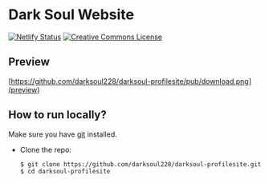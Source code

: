 # Dark Soul Website
<!-- Markdown snippet -->
[![Netlify Status](https://api.netlify.com/api/v1/badges/beeb7e86-4485-4381-8529-6b2a92df5dd7/deploy-status)](https://app.netlify.com/sites/darksoul/deploys)
<a rel="license" href="http://creativecommons.org/licenses/by-nd/4.0/"><img alt="Creative Commons License" style="border-width:0" src="https://i.creativecommons.org/l/by-nd/4.0/80x15.png" /></a>

## Preview
[https://github.com/darksoul228/darksoul-profilesite/pub/download.png](preview)

## How to run locally?

Make sure you have [git](https://git-scm.com/) installed.

- Clone the repo:

  ``` bash
  $ git clone https://github.com/darksoul228/darksoul-profilesite.git
  $ cd darksoul-profilesite
  ```
